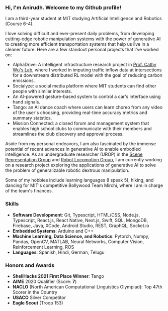 ### Hi, I'm Anirudh. Welcome to my Github profile! 

I am a third-year student at MIT studying Artificial Intelligence and Robotics (Course 6-4). 

I love solving difficult and ever-present daily problems, from developing cutting-edge robotic manipulation systems with the power of generative AI to creating more efficient transportation systems that help us live in a cleaner future. Here are a few standout personal projects that I've worked on:
- AlphaDrive: A intelligent infrastructure research project in [Prof. Cathy Wu's Lab](http://www.wucathy.com/blog/), where I worked in imputing traffic inflow data at intersections for a downstream distributed RL model with the goal of reducing carbon emissions.
- Socialyze: a social media platform where MIT students can find other people with similar interests.
- An AI-powered gesture-based system to control a car's interface using hand signals.
- Tango: an AI dance coach where users can learn choreo from any video of the user's choosing, providing real-time accuracy metrics and summary statstics.
- Mission Connected: a closed forum and management system that enables high school clubs to communicate with their members and streamlines the club discovery and approval process.

Aside from my personal endeavors, I am also fascinated by the immense potential of recent advances in generative AI to enable embodied intelligence. As an undergraduate researcher (UROP) in the [Scene Representation Group](https://www.scenerepresentations.org/) and [Robot Locomotion Group](https://groups.csail.mit.edu/locomotion/people.html), I am currently working on a research project exploring the applications of generative AI to solve the problem of generalizable robotic dextrous manipulation.

Some of my hobbies include learning languages (I speak 5), hiking, and dancing for MIT's competitive Bollywood Team Mirchi, where I am in charge of the team's finances.

### Skills
- **Software Development**: Git, Typescript, HTML/CSS, Node.js, Typescript, React.js, React Native, Next.js, Swift, SQL, MongoDB, Firebase, Java,  XCode, Android Studio, REST, GraphQL, Socket.io
- **Embedded Systems**: Arduino and C++
- **Machine Learning, Data Science, and Robotics**: Pytorch, Numpy, Pandas, OpenCV, MATLAB, Neural Networks, Computer Vision, Reinforcement Learning, ROS
- **Languages**: Spanish, Hindi, German, Telugu

### Honors and Awards
- **ShellHacks 2021 First Place Winner**: Tango
- **AIME** 2020 Qualifier (Score: **7**)
- **NACLO** (North American Computational Linguistics Olympiad): Top 47th Scorer in the Country
- **USACO** Silver Competitor
- **Eagle Scout** (Troop 153)

<!--
**anirudhv27/anirudhv27** is a ✨ _special_ ✨ repository because its `README.md` (this file) appears on your GitHub profile.

Here are some ideas to get you started:

- 🔭 I’m currently working on ...
- 🌱 I’m currently learning ...
- 👯 I’m looking to collaborate on ...
- 🤔 I’m looking for help with ...
- 💬 Ask me about ...
- 📫 How to reach me: ...
- 😄 Pronouns: ...
- ⚡ Fun fact: ...
-->
